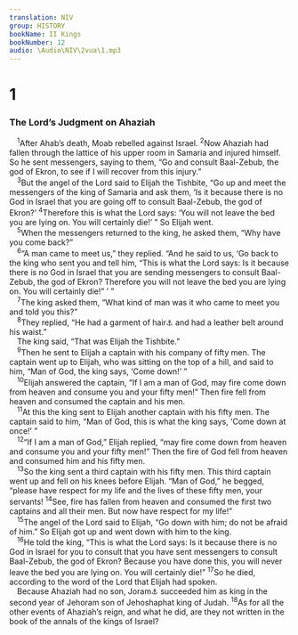 ```yaml
---
translation: NIV
group: HISTORY
bookName: II Kings 
bookNumber: 12
audio: \Audio\NIV\2vua\1.mp3
---
```


<div class="title"><h1>1</h1><h3>The Lord’s Judgment on Ahaziah </h3></div>
<span class="verse 2vua_1_1"> <sup>1</sup>After Ahab’s death, Moab rebelled against Israel. </span>
<span class="verse 2vua_1_2"><sup>2</sup>Now Ahaziah had fallen through the lattice of his upper room in Samaria and injured himself. So he sent messengers, saying to them, “Go and consult Baal-Zebub, the god of Ekron, to see if I will recover from this injury.” <br/></span>
<span class="verse 2vua_1_3"> <sup>3</sup>But the angel of the Lord said to Elijah the Tishbite, “Go up and meet the messengers of the king of Samaria and ask them, ‘Is it because there is no God in Israel that you are going off to consult Baal-Zebub, the god of Ekron?’ </span>
<span class="verse 2vua_1_4"><sup>4</sup>Therefore this is what the Lord says: ‘You will not leave the bed you are lying on. You will certainly die!’ ” So Elijah went. <br/></span>
<span class="verse 2vua_1_5"> <sup>5</sup>When the messengers returned to the king, he asked them, “Why have you come back?” <br/></span>
<span class="verse 2vua_1_6"> <sup>6</sup>“A man came to meet us,” they replied. “And he said to us, ‘Go back to the king who sent you and tell him, “This is what the Lord says: Is it because there is no God in Israel that you are sending messengers to consult Baal-Zebub, the god of Ekron? Therefore you will not leave the bed you are lying on. You will certainly die!” ’ ” <br/></span>
<span class="verse 2vua_1_7"> <sup>7</sup>The king asked them, “What kind of man was it who came to meet you and told you this?” <br/></span>
<span class="verse 2vua_1_8"> <sup>8</sup>They replied, “He had a garment of hair<a data-toggle="tooltip" data-placement="bottom" title="Or He was a hairy man">⚓</a> and had a leather belt around his waist.” <br/> The king said, “That was Elijah the Tishbite.” <br/></span>
<span class="verse 2vua_1_9"> <sup>9</sup>Then he sent to Elijah a captain with his company of fifty men. The captain went up to Elijah, who was sitting on the top of a hill, and said to him, “Man of God, the king says, ‘Come down!’ ” <br/></span>
<span class="verse 2vua_1_10"> <sup>10</sup>Elijah answered the captain, “If I am a man of God, may fire come down from heaven and consume you and your fifty men!” Then fire fell from heaven and consumed the captain and his men. <br/></span>
<span class="verse 2vua_1_11"> <sup>11</sup>At this the king sent to Elijah another captain with his fifty men. The captain said to him, “Man of God, this is what the king says, ‘Come down at once!’ ” <br/></span>
<span class="verse 2vua_1_12"> <sup>12</sup>“If I am a man of God,” Elijah replied, “may fire come down from heaven and consume you and your fifty men!” Then the fire of God fell from heaven and consumed him and his fifty men. <br/></span>
<span class="verse 2vua_1_13"> <sup>13</sup>So the king sent a third captain with his fifty men. This third captain went up and fell on his knees before Elijah. “Man of God,” he begged, “please have respect for my life and the lives of these fifty men, your servants! </span>
<span class="verse 2vua_1_14"><sup>14</sup>See, fire has fallen from heaven and consumed the first two captains and all their men. But now have respect for my life!” <br/></span>
<span class="verse 2vua_1_15"> <sup>15</sup>The angel of the Lord said to Elijah, “Go down with him; do not be afraid of him.” So Elijah got up and went down with him to the king. <br/></span>
<span class="verse 2vua_1_16"> <sup>16</sup>He told the king, “This is what the Lord says: Is it because there is no God in Israel for you to consult that you have sent messengers to consult Baal-Zebub, the god of Ekron? Because you have done this, you will never leave the bed you are lying on. You will certainly die!” </span>
<span class="verse 2vua_1_17"><sup>17</sup>So he died, according to the word of the Lord that Elijah had spoken. <br/> Because Ahaziah had no son, Joram<a data-toggle="tooltip" data-placement="bottom" title="Hebrew Jehoram, a variant of Joram">⚓</a> succeeded him as king in the second year of Jehoram son of Jehoshaphat king of Judah. </span>
<span class="verse 2vua_1_18"><sup>18</sup>As for all the other events of Ahaziah’s reign, and what he did, are they not written in the book of the annals of the kings of Israel? <br/></span>
